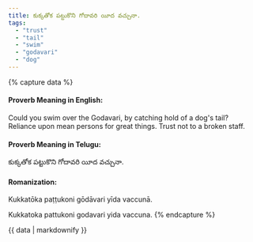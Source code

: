 ```yaml
---
title: కుక్కతోక పట్టుకొని గోదావరి యీద వచ్చునా.
tags:
  - "trust"
  - "tail"
  - "swim"
  - "godavari"
  - "dog"
---
```


{% capture data %}
#### Proverb Meaning in English:
Could you swim over the Godavari, by catching hold of a dog's tail?
Reliance upon mean persons for great things.
Trust not to a broken staff.

#### Proverb Meaning in Telugu:
కుక్కతోక పట్టుకొని గోదావరి యీద వచ్చునా.

#### Romanization:
Kukkatōka paṭṭukoni gōdāvari yīda vaccunā.

Kukkatoka pattukoni godavari yida vaccuna.
{% endcapture %}

{{ data | markdownify }}

